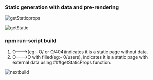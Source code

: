 ### Static generation with data and pre-rendering

![getStaticprops](https://user-images.githubusercontent.com/77038785/161389159-a5046ddf-0187-4b8c-bd5f-5c94875f0753.png)

![getStatic](https://user-images.githubusercontent.com/77038785/161389243-3fc6e126-41df-48a8-9e7d-bb1b0c145e9f.png)

### npm run-script build
1. O--->(eg:- O/ or O/404)indicates it is a static page without data.
2. O--->O with filled(eg:- 0/users), indicates it is a static page with external data using ###getStaticProps function.
 
![nextbuild](https://user-images.githubusercontent.com/77038785/161389897-34a0a2bb-b9df-4ece-a9a5-3d69ff164c67.png)
